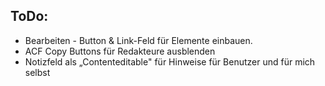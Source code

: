
## ToDo:

* Bearbeiten - Button & Link-Feld für Elemente einbauen.
* ACF Copy Buttons für Redakteure ausblenden
* Notizfeld als „Contenteditable" für Hinweise für Benutzer und für mich selbst
